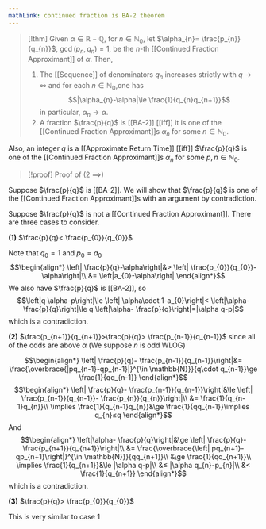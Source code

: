 ```yaml
---
mathLink: continued fraction is BA-2 theorem
---
```

>[!thm]
Given $\alpha\in\mathbb{R}-\mathbb{Q}$, for $n\in \mathbb{N}_{0}$, let $\alpha_{n}= \frac{p_{n}}{q_{n}}$, $\gcd(p_{n},q_{n})=1$, be the $n$-th [[Continued Fraction Approximant]] of $\alpha$. Then,
>1. The [[Sequence]] of denominators $q_{n}$ increases strictly with $q \rightarrow \infty$ and for each $n\in \mathbb{N}_{0}$,one has $$|\alpha_{n}-\alpha|\le \frac{1}{q_{n}q_{n+1}}$$in particular, $\alpha_{n}\rightarrow \alpha$.
>2. A fraction $\frac{p}{q}$ is [[BA-2]] [[iff]] it is one of the [[Continued Fraction Approximant]]s $\alpha_{n}$ for some $n\in \mathbb{N}_{0}$.

Also, an integer $q$ is a [[Approximate Return Time]] [[iff]] $\frac{p}{q}$ is one of the [[Continued Fraction Approximant]]s $\alpha_{n}$ for some $p,n\in \mathbb{N}_{0}$.

>[!proof] Proof of (2 $\implies$)

Suppose $\frac{p}{q}$ is [[BA-2]]. We will show that $\frac{p}{q}$ is one of the [[Continued Fraction Approximant]]s with an argument by contradiction.

Suppose $\frac{p}{q}$ is not a [[Continued Fraction Approximant]]. There are three cases to consider.

**(1)** $\frac{p}{q}< \frac{p_{0}}{q_{0}}$

Note that $q_{0}=1$ and $p_{0}=a_{0}$
$$\begin{align*}
	\left| \frac{p}{q}-\alpha\right|&> \left| \frac{p_{0}}{q_{0}}-\alpha\right|\\
&= \left|a_{0}-\alpha\right|
\end{align*}$$
We also have $\frac{p}{q}$ is [[BA-2]], so $$\left|q \alpha-p\right|\le \left| \alpha\cdot 1-a_{0}\right|< \left|\alpha- \frac{p}{q}\right|\le q \left|\alpha- \frac{p}{q}\right|=|\alpha q-p|$$
which is a contradiction.

**(2)** $\frac{p_{n+1}}{q_{n+1}}>\frac{p}{q}> \frac{p_{n-1}}{q_{n-1}}$ since all of the odds are above $\alpha$ (We suppose $n$ is odd WLOG)

$$\begin{align*}
\left| \frac{p}{q}- \frac{p_{n-1}}{q_{n-1}}\right|&= \frac{\overbrace{|pq_{n-1}-qp_{n-1}|}^{\in \mathbb{N}}}{q\cdot q_{n-1}}\ge \frac{1}{qq_{n-1}}
\end{align*}$$
$$\begin{align*}
\left| \frac{p}{q}- \frac{p_{n-1}}{q_{n-1}}\right|&\le \left| \frac{p_{n-1}}{q_{n-1}}- \frac{p_{n}}{q_{n}}\right|\\
&= \frac{1}{q_{n-1}q_{n}}\\
\implies \frac{1}{q_{n-1}q_{n}}&\ge \frac{1}{qq_{n-1}}\implies q_{n}≤q
\end{align*}$$
And 
$$\begin{align*}
\left|\alpha- \frac{p}{q}\right|&\ge \left| \frac{p}{q}- \frac{p_{n+1}}{q_{n+1}}\right|\\
&= \frac{\overbrace{\left| pq_{n+1}-qp_{n+1}\right|}^{\in \mathbb{N}}}{qq_{n+1}}\\
&\ge \frac{1}{qq_{n+1}}\\
\implies \frac{1}{q_{n+1}}&\le |\alpha q-p|\\
&≤ |\alpha q_{n}-p_{n}|\\
&< \frac{1}{q_{n+1}}
\end{align*}$$
which is a contradiction.

**(3)** $\frac{p}{q}> \frac{p_{0}}{q_{0}}$

This is very similar to case 1